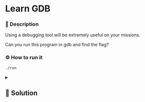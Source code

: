 # Learn GDB
### 📄 Description
Using a debugging tool will be extremely useful on your missions. 

Can you run this program in gdb and find the flag?

### ⚙ How to run it
```bash
./run
```
<details>
    <summary>
        <h2>🔑 Solution</h2>
    </summary>
    
The program tells us that the flag is being read to the global variable `flag_buf` so we can just insert a breakpoint just before program exit and print it.

<h3> 🚩 Flag </h3>

```plain
picoCTF{gDb_iS_sUp3r_u53fuL_a6c61d82}
```
</details>